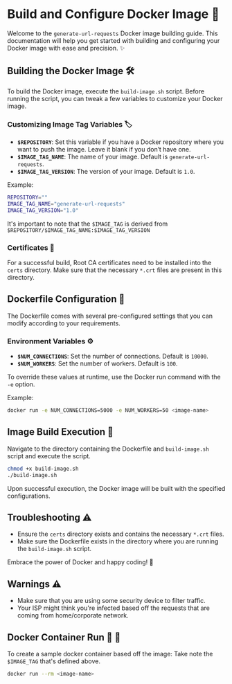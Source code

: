 # Build and Configure Docker Image :whale:

Welcome to the `generate-url-requests` Docker image building guide. This documentation will help you get started with building and configuring your Docker image with ease and precision. :sparkles:

## Building the Docker Image :hammer_and_wrench:

To build the Docker image, execute the `build-image.sh` script. Before running the script, you can tweak a few variables to customize your Docker image.

### Customizing Image Tag Variables :label:

- **`$REPOSITORY`**: Set this variable if you have a Docker repository where you want to push the image. Leave it blank if you don’t have one.
- **`$IMAGE_TAG_NAME`**: The name of your image. Default is `generate-url-requests`.
- **`$IMAGE_TAG_VERSION`**: The version of your image. Default is `1.0`.

Example:

```bash
REPOSITORY=""
IMAGE_TAG_NAME="generate-url-requests"
IMAGE_TAG_VERSION="1.0"
```

It's important to note that the `$IMAGE_TAG` is derived from `$REPOSITORY/$IMAGE_TAG_NAME:$IMAGE_TAG_VERSION`

### Certificates :closed_lock_with_key:

For a successful build, Root CA certificates need to be installed into the `certs` directory. Make sure that the necessary `*.crt` files are present in this directory.

## Dockerfile Configuration :page_with_curl:

The Dockerfile comes with several pre-configured settings that you can modify according to your requirements.

### Environment Variables :gear:

- **`$NUM_CONNECTIONS`**: Set the number of connections. Default is `10000`.
- **`$NUM_WORKERS`**: Set the number of workers. Default is `100`.

To override these values at runtime, use the Docker run command with the `-e` option.

Example:

```bash
docker run -e NUM_CONNECTIONS=5000 -e NUM_WORKERS=50 <image-name>
```

## Image Build Execution :rocket:

Navigate to the directory containing the Dockerfile and `build-image.sh` script and execute the script.

```bash
chmod +x build-image.sh
./build-image.sh
```

Upon successful execution, the Docker image will be built with the specified configurations.


## Troubleshooting :warning:

- Ensure the `certs` directory exists and contains the necessary `*.crt` files.
- Make sure the Dockerfile exists in the directory where you are running the `build-image.sh` script.

Embrace the power of Docker and happy coding! :tada:

## Warnings :warning:
- Make sure that you are using some security device to filter traffic.
- Your ISP might think you're infected based off the requests that are coming from home/corporate network.

## Docker Container Run :rocket: :whale:
To create a sample docker container based off the image:
Take note the `$IMAGE_TAG` that's defined above.


```bash
docker run --rm <image-name>
```
